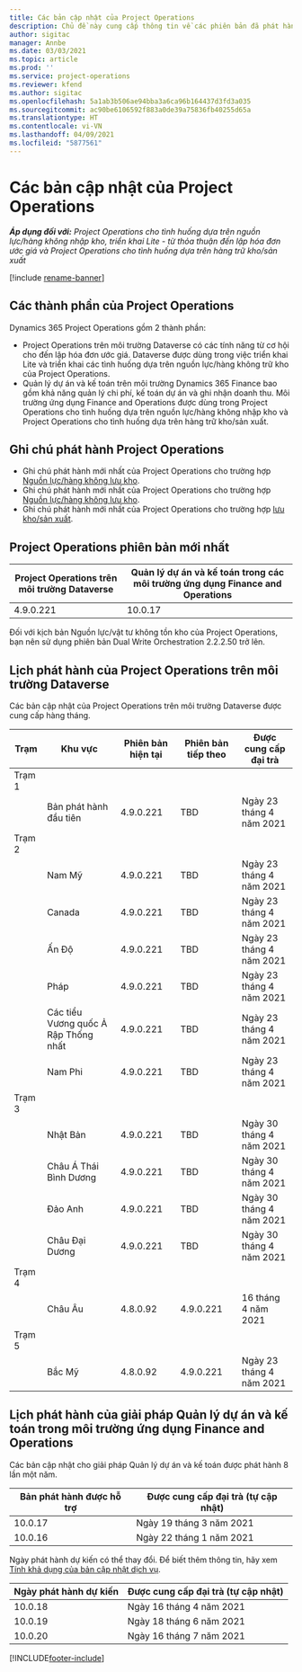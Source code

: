 ```yaml
---
title: Các bản cập nhật của Project Operations
description: Chủ đề này cung cấp thông tin về các phiên bản đã phát hành của Dynamics 365 Project Operations.
author: sigitac
manager: Annbe
ms.date: 03/03/2021
ms.topic: article
ms.prod: ''
ms.service: project-operations
ms.reviewer: kfend
ms.author: sigitac
ms.openlocfilehash: 5a1ab3b506ae94bba3a6ca96b164437d3fd3a035
ms.sourcegitcommit: ac90be6106592f883a0de39a75836fb40255d65a
ms.translationtype: HT
ms.contentlocale: vi-VN
ms.lasthandoff: 04/09/2021
ms.locfileid: "5877561"
---
```

# <a name="project-operations-updates"></a>Các bản cập nhật của Project Operations

_**Áp dụng đối với:** Project Operations cho tình huống dựa trên nguồn lực/hàng không nhập kho, triển khai Lite - từ thỏa thuận đến lập hóa đơn ước giá và Project Operations cho tình huống dựa trên hàng trữ kho/sản xuất_

[!include [rename-banner](~/includes/cc-data-platform-banner.md)]

## <a name="project-operations-components"></a>Các thành phần của Project Operations

Dynamics 365 Project Operations gồm 2 thành phần:

- Project Operations trên môi trường Dataverse có các tính năng từ cơ hội cho đến lập hóa đơn ước giá. Dataverse được dùng trong việc triển khai Lite và triển khai các tình huống dựa trên nguồn lực/hàng không trữ kho của Project Operations.
- Quản lý dự án và kế toán trên môi trường Dynamics 365 Finance bao gồm khả năng quản lý chi phí, kế toán dự án và ghi nhận doanh thu. Môi trường ứng dụng Finance and Operations được dùng trong Project Operations cho tình huống dựa trên nguồn lực/hàng không nhập kho và Project Operations cho tình huống dựa trên hàng trữ kho/sản xuất.

## <a name="project-operations-release-notes"></a>Ghi chú phát hành Project Operations
- Ghi chú phát hành mới nhất của Project Operations cho trường hợp [Nguồn lực/hàng không lưu kho](whats-new-apr-2021-resource-based.md).
- Ghi chú phát hành mới nhất của Project Operations cho trường hợp [Nguồn lực/hàng không lưu kho](../pro/whats-new/whats-new-apr-2021-lite.md).
- Ghi chú phát hành mới nhất của Project Operations cho trường hợp [lưu kho/sản xuất](../prod-pma/whats-new/whats-new-mar-2021-stocked.md).

## <a name="project-operations-latest-version"></a>Project Operations phiên bản mới nhất

| Project Operations trên môi trường Dataverse | Quản lý dự án và kế toán trong các môi trường ứng dụng Finance and Operations | 
| --- | --- |
| 4.9.0.221 | 10.0.17 |

Đối với kịch bản Nguồn lực/vật tư không tồn kho của Project Operations, bạn nên sử dụng phiên bản Dual Write Orchestration 2.2.2.50 trở lên.

## <a name="release-schedule-for-project-operations-on-dataverse-environment"></a>Lịch phát hành của Project Operations trên môi trường Dataverse

Các bản cập nhật của Project Operations trên môi trường Dataverse được cung cấp hàng tháng. 

| Trạm   | Khu vực        | Phiên bản hiện tại | Phiên bản tiếp theo | Được cung cấp đại trà |
|-----------|---------------|-----------------|--------------|---------------------|
| Trạm 1 |   &nbsp;      |    &nbsp;       | &nbsp;       |      &nbsp;         |
|   &nbsp;  | Bản phát hành đầu tiên |  4.9.0.221       | TBD     | Ngày 23 tháng 4 năm 2021           |
| Trạm 2 |   &nbsp;      |    &nbsp;       | &nbsp;       |      &nbsp;         |
|   &nbsp;  | Nam Mỹ |  4.9.0.221       | TBD     | Ngày 23 tháng 4 năm 2021           |
|    &nbsp; | Canada        |  4.9.0.221       | TBD     | Ngày 23 tháng 4 năm 2021           |
|   &nbsp;  | Ấn Độ         |  4.9.0.221       | TBD     | Ngày 23 tháng 4 năm 2021           |
|   &nbsp;  | Pháp         |  4.9.0.221       | TBD     | Ngày 23 tháng 4 năm 2021           |
|   &nbsp;  | Các tiểu Vương quốc Ả Rập Thống nhất         |  4.9.0.221       | TBD     | Ngày 23 tháng 4 năm 2021           |
|   &nbsp;  | Nam Phi         |  4.9.0.221       | TBD     | Ngày 23 tháng 4 năm 2021           |
| Trạm 3  |      &nbsp;   |     &nbsp;      |     &nbsp;   |      &nbsp;         |
|   &nbsp;  | Nhật Bản         |  4.9.0.221       | TBD     | Ngày 30 tháng 4 năm 2021           |
|   &nbsp;  | Châu Á Thái Bình Dương  |  4.9.0.221       | TBD     | Ngày 30 tháng 4 năm 2021           |
|   &nbsp;  | Đảo Anh |  4.9.0.221       | TBD     | Ngày 30 tháng 4 năm 2021           |
|   &nbsp;  | Châu Đại Dương       |  4.9.0.221       | TBD     | Ngày 30 tháng 4 năm 2021           |
| Trạm 4 |     &nbsp;    |     &nbsp;      |     &nbsp;   |      &nbsp;         |
|   &nbsp;  | Châu Âu        |  4.8.0.92       | 4.9.0.221     | 16 tháng 4 năm 2021           |
| Trạm 5 |     &nbsp;    |     &nbsp;      |     &nbsp;   |      &nbsp;         |
|   &nbsp;  | Bắc Mỹ |  4.8.0.92       | 4.9.0.221     | Ngày 23 tháng 4 năm 2021           |

## <a name="release-schedule-for-project-management-and-accounting-in-the-finance-and-operations-apps-environment"></a>Lịch phát hành của giải pháp Quản lý dự án và kế toán trong môi trường ứng dụng Finance and Operations

Các bản cập nhật cho giải pháp Quản lý dự án và kế toán được phát hành 8 lần một năm.

| Bản phát hành được hỗ trợ | Được cung cấp đại trà (tự cập nhật) |
| --- | --- |
| 10.0.17 | Ngày 19 tháng 3 năm 2021 |
| 10.0.16 | Ngày 22 tháng 1 năm 2021 |


Ngày phát hành dự kiến có thể thay đổi. Để biết thêm thông tin, hãy xem [Tính khả dụng của bản cập nhật dịch vụ](https://docs.microsoft.com/dynamics365/fin-ops-core/fin-ops/get-started/public-preview-releases?toc=/dynamics365/finance/toc.json).

| Ngày phát hành dự kiến | Được cung cấp đại trà (tự cập nhật) |
| --- | --- |
| 10.0.18 | Ngày 16 tháng 4 năm 2021 |
| 10.0.19 | Ngày 18 tháng 6 năm 2021 |
| 10.0.20 | Ngày 16 tháng 7 năm 2021 |


[!INCLUDE[footer-include](../includes/footer-banner.md)]
